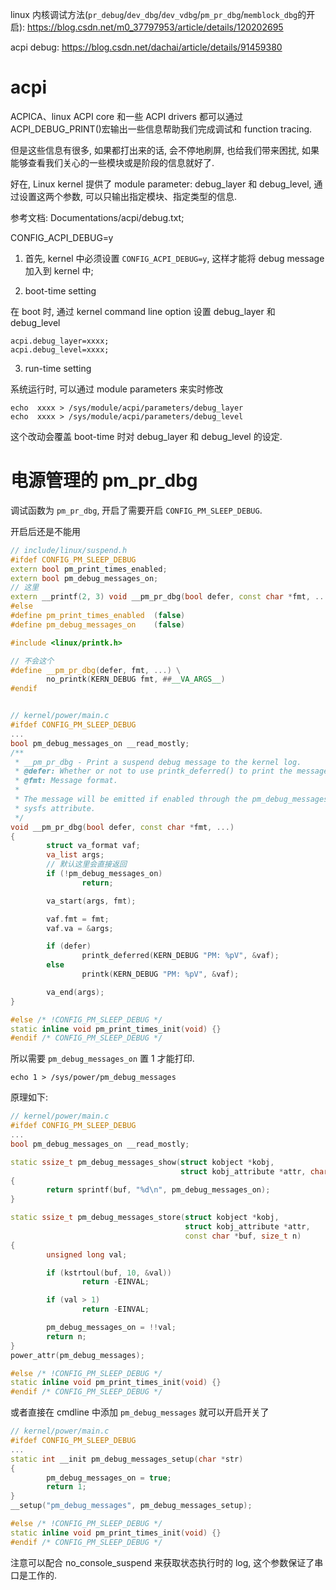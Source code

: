 

linux 内核调试方法(`pr_debug`/`dev_dbg`/`dev_vdbg`/`pm_pr_dbg`/`memblock_dbg`的开启): https://blog.csdn.net/m0_37797953/article/details/120202695

acpi debug: https://blog.csdn.net/dachai/article/details/91459380

# acpi

ACPICA、linux ACPI core 和一些 ACPI drivers 都可以通过 ACPI_DEBUG_PRINT()宏输出一些信息帮助我们完成调试和 function tracing.

但是这些信息有很多, 如果都打出来的话, 会不停地刷屏, 也给我们带来困扰, 如果能够查看我们关心的一些模块或是阶段的信息就好了.

好在, Linux kernel 提供了 module parameter: debug_layer 和 debug_level, 通过设置这两个参数, 可以只输出指定模块、指定类型的信息.

参考文档: Documentations/acpi/debug.txt;




CONFIG_ACPI_DEBUG=y

1) 首先, kernel 中必须设置 `CONFIG_ACPI_DEBUG=y`, 这样才能将 debug message 加入到 kernel 中;

2) boot-time setting

在 boot 时, 通过 kernel command line option 设置 debug_layer 和 debug_level

```
acpi.debug_layer=xxxx;
acpi.debug_level=xxxx;
```

3) run-time setting

系统运行时, 可以通过 module parameters 来实时修改

```
echo  xxxx > /sys/module/acpi/parameters/debug_layer
echo  xxxx > /sys/module/acpi/parameters/debug_level
```

这个改动会覆盖 boot-time 时对 debug_layer 和 debug_level 的设定.


# 电源管理的 pm_pr_dbg

调试函数为 `pm_pr_dbg`, 开启了需要开启 `CONFIG_PM_SLEEP_DEBUG`.

开启后还是不能用

```cpp
// include/linux/suspend.h
#ifdef CONFIG_PM_SLEEP_DEBUG
extern bool pm_print_times_enabled;
extern bool pm_debug_messages_on;
// 这里
extern __printf(2, 3) void __pm_pr_dbg(bool defer, const char *fmt, ...);
#else
#define pm_print_times_enabled  (false)
#define pm_debug_messages_on    (false)

#include <linux/printk.h>

// 不会这个
#define __pm_pr_dbg(defer, fmt, ...) \
        no_printk(KERN_DEBUG fmt, ##__VA_ARGS__)
#endif


// kernel/power/main.c
#ifdef CONFIG_PM_SLEEP_DEBUG
...
bool pm_debug_messages_on __read_mostly;
/**
 * __pm_pr_dbg - Print a suspend debug message to the kernel log.
 * @defer: Whether or not to use printk_deferred() to print the message.
 * @fmt: Message format.
 *
 * The message will be emitted if enabled through the pm_debug_messages
 * sysfs attribute.
 */
void __pm_pr_dbg(bool defer, const char *fmt, ...)
{
        struct va_format vaf;
        va_list args;
        // 默认这里会直接返回
        if (!pm_debug_messages_on)
                return;

        va_start(args, fmt);

        vaf.fmt = fmt;
        vaf.va = &args;

        if (defer)
                printk_deferred(KERN_DEBUG "PM: %pV", &vaf);
        else
                printk(KERN_DEBUG "PM: %pV", &vaf);

        va_end(args);
}

#else /* !CONFIG_PM_SLEEP_DEBUG */
static inline void pm_print_times_init(void) {}
#endif /* CONFIG_PM_SLEEP_DEBUG */
```

所以需要 `pm_debug_messages_on` 置 1 才能打印.

```
echo 1 > /sys/power/pm_debug_messages
```

原理如下:

```cpp
// kernel/power/main.c
#ifdef CONFIG_PM_SLEEP_DEBUG
...
bool pm_debug_messages_on __read_mostly;

static ssize_t pm_debug_messages_show(struct kobject *kobj,
                                      struct kobj_attribute *attr, char *buf)
{
        return sprintf(buf, "%d\n", pm_debug_messages_on);
}

static ssize_t pm_debug_messages_store(struct kobject *kobj,
                                       struct kobj_attribute *attr,
                                       const char *buf, size_t n)
{
        unsigned long val;

        if (kstrtoul(buf, 10, &val))
                return -EINVAL;

        if (val > 1)
                return -EINVAL;

        pm_debug_messages_on = !!val;
        return n;
}
power_attr(pm_debug_messages);

#else /* !CONFIG_PM_SLEEP_DEBUG */
static inline void pm_print_times_init(void) {}
#endif /* CONFIG_PM_SLEEP_DEBUG */
```

或者直接在 cmdline 中添加 `pm_debug_messages` 就可以开启开关了

```cpp
// kernel/power/main.c
#ifdef CONFIG_PM_SLEEP_DEBUG
...
static int __init pm_debug_messages_setup(char *str)
{
        pm_debug_messages_on = true;
        return 1;
}
__setup("pm_debug_messages", pm_debug_messages_setup);

#else /* !CONFIG_PM_SLEEP_DEBUG */
static inline void pm_print_times_init(void) {}
#endif /* CONFIG_PM_SLEEP_DEBUG */
```

注意可以配合 no_console_suspend 来获取状态执行时的 log, 这个参数保证了串口是工作的.
